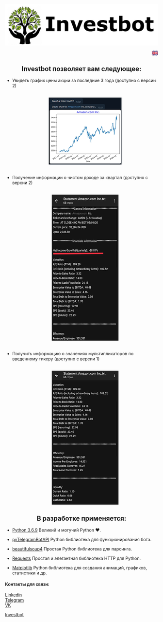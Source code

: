 <p align="center">
	<img src="readme/tg_logo.png" title="Investbot"/>
</p>


[<img src="readme/eng/en.png" align="right" title="English" />](readme/eng) <br/>

<h2 align="center">Investbot позволяет вам следующее:</h2>

<ul>
    <li>
    Увидеть график цены акции за последние 3 года (доступно с версии 2)
    </li><br/>
    <p align="center">
	<img src="readme/amazon_chart.png" title="Amazon chart"/>
    </p><br/>
    <li>
    Получение информации о чистом доходе за квартал (доступно с версии 2)
    </li><br/>
    <p align="center">
	<img src="readme/Net income.png" title="Amazon net income"/>
    </p><br/>
    <li>
    Получить информацию о значениях мультипликаторов по введенному тикеру (доступно с версии 1)
    </li><br/>
    <p align="center">
	<img src="readme/Financials information.png" title="Amazon financials information"/>
    </p>
</ul>

<h2 align="center">В разработке применяется:</h2>

* [Python 3.6.9](https://www.python.org/downloads/release/python-369/) Великий и могучий Python ♥.
* [pyTelegramBotAPI](https://github.com/eternnoir/pyTelegramBotAPI) Python библиотека для функционирования бота.
* [beautifulsoup4](https://pypi.org/project/beautifulsoup4/) Простая Python библиотека для парсинга.
* [Requests](https://pypi.org/project/requests/) Простая и элегантная библиотека HTTP для Python.

* [Matplotlib](https://pypi.org/project/matplotlib/) Python библиотека для создания анимаций, графиков, статистики и др.

<h4>Контакты для связи:</h4>

[Linkedin](https://www.linkedin.com/in/kazzila)<br/>
[Telegram](https://t.me/kazzila)<br/>
[VK](https://vk.com/kazzila)<br/>

[Investbot](http://t.me/Rationalinvest_bot)





